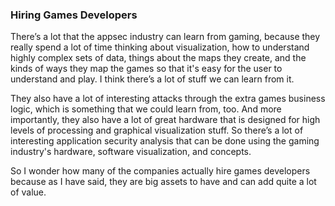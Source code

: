 ### Hiring Games Developers

There’s a lot that the appsec industry can learn from gaming, because they really spend a lot of time thinking about visualization, how to understand highly complex sets of data, things about the maps they create, and the kinds of ways they map the games so that it's easy for the user to understand and play. I think there’s a lot of stuff we can learn from it.

They also have a lot of interesting attacks through the extra games business logic, which is something that we could learn from, too. And more importantly, they also have a lot of great hardware that is designed for high levels of processing and graphical visualization stuff. So there’s a lot of interesting application security analysis that can be done using the gaming industry's hardware, software visualization, and concepts.

So I wonder how many of the companies actually hire games developers because as I have said, they are big assets to have and can add quite a lot of value.
